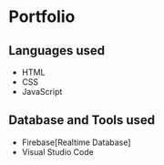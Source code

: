 # Portfolio

## Languages used
 - HTML
 - CSS
 - JavaScript

 ## Database and Tools used
 - Firebase[Realtime Database]
 - Visual Studio Code

